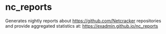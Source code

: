 # nc_reports
Generates nightly reports about https://github.com/Netcracker repositories and provide aggregated statistics at: https://exadmin.github.io/nc_reports 